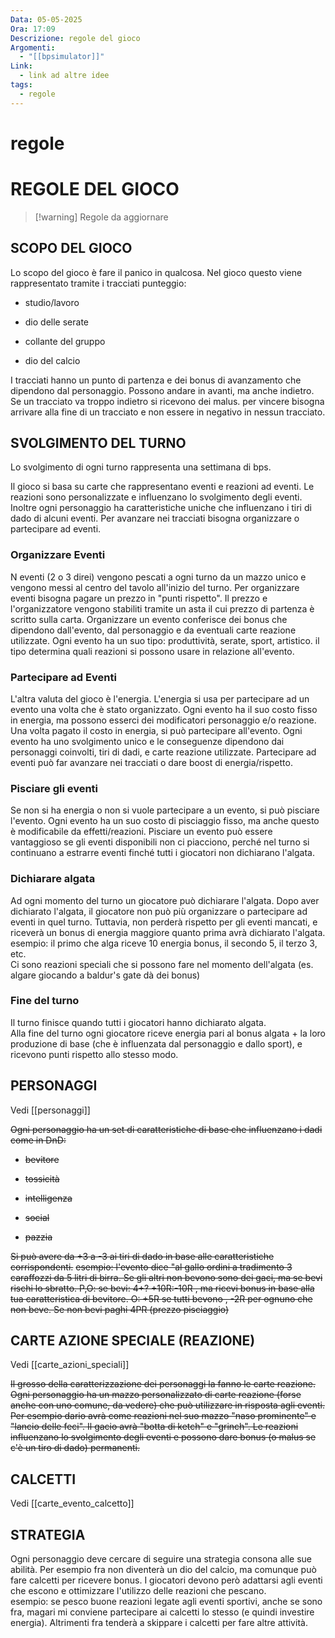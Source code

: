 ```yaml
---
Data: 05-05-2025
Ora: 17:09
Descrizione: regole del gioco
Argomenti:
  - "[[bpsimulator]]"
Link:
  - link ad altre idee
tags:
  - regole
---
```

# regole




# REGOLE DEL GIOCO

>[!warning] Regole da aggiornare

 ## SCOPO DEL GIOCO

Lo scopo del gioco è fare il panico in qualcosa. Nel gioco questo viene rappresentato tramite i tracciati punteggio:

- studio/lavoro

- dio delle serate

- collante del gruppo

- dio del calcio

I tracciati hanno un punto di partenza e dei bonus di avanzamento che dipendono dal personaggio. Possono andare in avanti, ma anche indietro. Se un tracciato va troppo indietro si ricevono dei malus. per vincere bisogna arrivare alla fine di un tracciato e non essere in negativo in nessun tracciato.

## SVOLGIMENTO DEL TURNO

Lo svolgimento di ogni turno rappresenta una settimana di bps.

Il gioco si basa su carte che rappresentano eventi e reazioni ad eventi. Le reazioni sono personalizzate e influenzano lo svolgimento degli eventi. Inoltre ogni personaggio ha caratteristiche uniche che influenzano i tiri di dado di alcuni eventi.
Per avanzare nei tracciati bisogna organizzare o partecipare ad eventi.

### Organizzare Eventi

N eventi (2 o 3 direi) vengono pescati a ogni turno da un mazzo unico e vengono messi al centro del tavolo all'inizio del turno. Per organizzare eventi bisogna pagare un prezzo in "punti rispetto". Il prezzo e l'organizzatore vengono stabiliti tramite un asta il cui prezzo di partenza è scritto sulla carta.
Organizzare un evento conferisce dei bonus che dipendono dall'evento, dal personaggio e da eventuali carte reazione utilizzate.
Ogni evento ha un suo tipo: produttività, serate, sport, artistico. il tipo determina quali reazioni si possono usare in relazione all'evento.

### Partecipare ad Eventi

L'altra valuta del gioco è l'energia. L'energia si usa per partecipare ad un evento una volta che è stato organizzato. Ogni evento ha il suo costo fisso in energia, ma possono esserci dei modificatori personaggio e/o reazione. Una volta pagato il costo in energia, si può partecipare all'evento. Ogni evento ha uno svolgimento unico e le conseguenze dipendono dai personaggi coinvolti, tiri di dadi, e carte reazione utilizzate. Partecipare ad eventi può far avanzare nei tracciati o dare boost di energia/rispetto.

### Pisciare gli eventi

Se non si ha energia o non si vuole partecipare a un evento, si può pisciare l'evento. Ogni evento ha un suo costo di pisciaggio fisso, ma anche questo è modificabile da effetti/reazioni. Pisciare un evento può essere vantaggioso se gli eventi disponibili non ci piacciono, perché nel turno si continuano a estrarre eventi finché tutti i giocatori non dichiarano l'algata.

### Dichiarare algata

Ad ogni momento del turno un giocatore può dichiarare l'algata. Dopo aver dichiarato l'algata, il giocatore non può più organizzare o partecipare ad eventi in quel turno. Tuttavia, non perderà rispetto per gli eventi mancati, e riceverà un bonus di energia maggiore quanto prima avrà dichiarato l'algata.\
esempio: il primo che alga riceve 10 energia bonus, il secondo 5, il terzo 3, etc.\
Ci sono reazioni speciali che si possono fare nel momento dell'algata (es. algare giocando a baldur's gate dà dei bonus)

### Fine del turno

Il turno finisce quando tutti i giocatori hanno dichiarato algata.\
Alla fine del turno ogni giocatore riceve energia pari al bonus algata + la loro produzione di base (che è influenzata dal personaggio e dallo sport), e ricevono punti rispetto allo stesso modo.

## PERSONAGGI

Vedi [[personaggi]]

~~Ogni personaggio ha un set di caratteristiche di base che influenzano i dadi come in DnD:~~

- ~~bevitore~~

- ~~tossicità~~

- ~~intelligenza~~

- ~~social~~

- ~~pazzia~~

~~Si può avere da +3 a -3 ai tiri di dado in base alle caratteristiche corrispondenti.~~
~~esempio: l'evento dice "al gallo ordini a tradimento 3 caraffozzi da 5 litri di birra. Se gli altri non bevono sono dei gaci, ma se bevi rischi lo sbratto. P,O: se bevi: 4+? +10R:-10R , ma ricevi bonus in base alla tua caratteristica di bevitore. O: +5R se tutti bevono , -2R per ognuno che non beve. Se non bevi paghi 4PR (prezzo pisciaggio)~~

## CARTE  AZIONE SPECIALE (REAZIONE)

Vedi [[carte_azioni_speciali]]

~~Il grosso della caratterizzazione dei personaggi la 
fanno le carte reazione. Ogni personaggio ha un mazzo personalizzato di carte reazione (forse anche con uno comune, da vedere) che può utilizzare in risposta agli eventi. Per esempio dario avrà come reazioni nel suo mazzo "naso prominente" e "lancio delle feci". Il gacio avrà "botta di ketch" e "grinch". Le reazioni influenzano lo svolgimento degli eventi e possono dare bonus (o malus se c'è un tiro di dado) permanenti.~~

## CALCETTI

Vedi [[carte_evento_calcetto]]

## STRATEGIA

Ogni personaggio deve cercare di seguire una strategia consona alle sue abilità. Per esempio fra non diventerà un dio del calcio, ma comunque può fare calcetti per ricevere bonus. I giocatori devono però adattarsi agli eventi che escono e ottimizzare l'utilizzo delle reazioni che pescano. \
esempio: se pesco buone reazioni legate agli eventi sportivi, anche se sono fra, magari mi conviene partecipare ai calcetti lo stesso (e quindi investire energia). Altrimenti fra tenderà a skippare i calcetti per fare altre attività.
